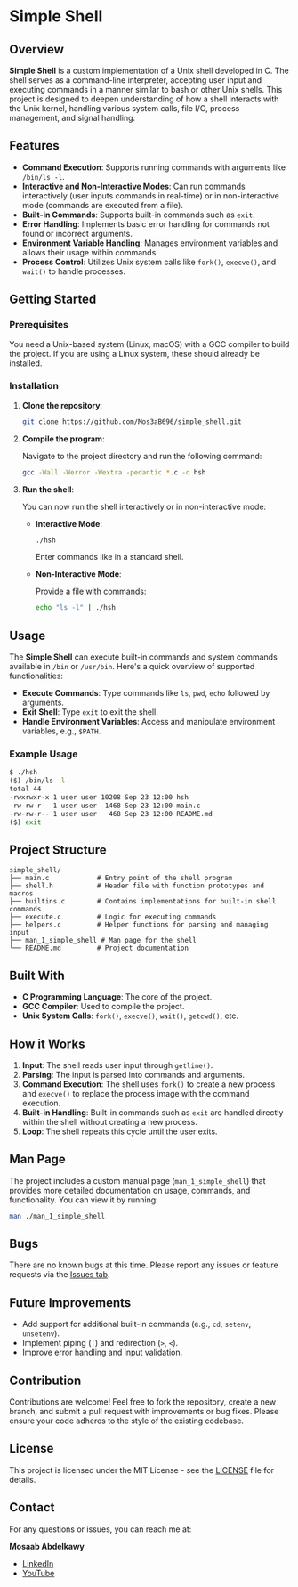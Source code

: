 # Simple Shell

## Overview

**Simple Shell** is a custom implementation of a Unix shell developed in C. The shell serves as a command-line interpreter, accepting user input and executing commands in a manner similar to bash or other Unix shells. This project is designed to deepen understanding of how a shell interacts with the Unix kernel, handling various system calls, file I/O, process management, and signal handling.

## Features

- **Command Execution**: Supports running commands with arguments like `/bin/ls -l`.
- **Interactive and Non-Interactive Modes**: Can run commands interactively (user inputs commands in real-time) or in non-interactive mode (commands are executed from a file).
- **Built-in Commands**: Supports built-in commands such as `exit`.
- **Error Handling**: Implements basic error handling for commands not found or incorrect arguments.
- **Environment Variable Handling**: Manages environment variables and allows their usage within commands.
- **Process Control**: Utilizes Unix system calls like `fork()`, `execve()`, and `wait()` to handle processes.

## Getting Started

### Prerequisites

You need a Unix-based system (Linux, macOS) with a GCC compiler to build the project. If you are using a Linux system, these should already be installed.

### Installation

1. **Clone the repository**:

   ```bash
   git clone https://github.com/Mos3aB696/simple_shell.git
   ```

2. **Compile the program**:

   Navigate to the project directory and run the following command:

   ```bash
   gcc -Wall -Werror -Wextra -pedantic *.c -o hsh
   ```

3. **Run the shell**:

   You can now run the shell interactively or in non-interactive mode:

   - **Interactive Mode**:
   
     ```bash
     ./hsh
     ```
     Enter commands like in a standard shell.

   - **Non-Interactive Mode**:
   
     Provide a file with commands:
   
     ```bash
     echo "ls -l" | ./hsh
     ```

## Usage

The **Simple Shell** can execute built-in commands and system commands available in `/bin` or `/usr/bin`. Here's a quick overview of supported functionalities:

- **Execute Commands**: Type commands like `ls`, `pwd`, `echo` followed by arguments.
- **Exit Shell**: Type `exit` to exit the shell.
- **Handle Environment Variables**: Access and manipulate environment variables, e.g., `$PATH`.

### Example Usage

```bash
$ ./hsh
($) /bin/ls -l
total 44
-rwxrwxr-x 1 user user 10208 Sep 23 12:00 hsh
-rw-rw-r-- 1 user user  1468 Sep 23 12:00 main.c
-rw-rw-r-- 1 user user   468 Sep 23 12:00 README.md
($) exit
```

## Project Structure

```plaintext
simple_shell/
├── main.c            # Entry point of the shell program
├── shell.h           # Header file with function prototypes and macros
├── builtins.c        # Contains implementations for built-in shell commands
├── execute.c         # Logic for executing commands
├── helpers.c         # Helper functions for parsing and managing input
├── man_1_simple_shell # Man page for the shell
└── README.md         # Project documentation
```

## Built With

- **C Programming Language**: The core of the project.
- **GCC Compiler**: Used to compile the project.
- **Unix System Calls**: `fork()`, `execve()`, `wait()`, `getcwd()`, etc.

## How it Works

1. **Input**: The shell reads user input through `getline()`.
2. **Parsing**: The input is parsed into commands and arguments.
3. **Command Execution**: The shell uses `fork()` to create a new process and `execve()` to replace the process image with the command execution.
4. **Built-in Handling**: Built-in commands such as `exit` are handled directly within the shell without creating a new process.
5. **Loop**: The shell repeats this cycle until the user exits.

## Man Page

The project includes a custom manual page (`man_1_simple_shell`) that provides more detailed documentation on usage, commands, and functionality. You can view it by running:

```bash
man ./man_1_simple_shell
```

## Bugs

There are no known bugs at this time. Please report any issues or feature requests via the [Issues tab](https://github.com/Mos3aB696/simple_shell/issues).

## Future Improvements

- Add support for additional built-in commands (e.g., `cd`, `setenv`, `unsetenv`).
- Implement piping (`|`) and redirection (`>`, `<`).
- Improve error handling and input validation.

## Contribution

Contributions are welcome! Feel free to fork the repository, create a new branch, and submit a pull request with improvements or bug fixes. Please ensure your code adheres to the style of the existing codebase.

## License

This project is licensed under the MIT License - see the [LICENSE](https://github.com/Mos3aB696/simple_shell/blob/main/LICENSE) file for details.

## Contact

For any questions or issues, you can reach me at:

**Mosaab Abdelkawy**
- [LinkedIn](https://www.linkedin.com/in/mosaab-abdelkawy/)
- [YouTube](https://youtube.com/@tapseta696?si=7q1LRJdUoOW2Yamk)
